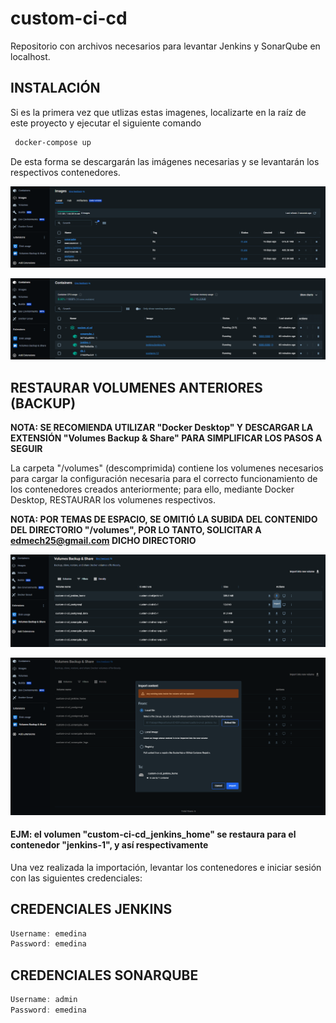 # custom-ci-cd

Repositorio con archivos necesarios para levantar Jenkins y SonarQube en localhost.

## INSTALACIÓN

Si es la primera vez que utlizas estas imagenes, localizarte en la raíz de este proyecto y ejecutar el siguiente comando

```bash
 docker-compose up
```

De esta forma se descargarán las imágenes necesarias y se levantarán los respectivos contenedores.

![Alt text](images/img_imagenes.png?raw=true "Imagenes")

![Alt text](images/img_contenedores.png?raw=true "Contenedores")

## RESTAURAR VOLUMENES ANTERIORES (BACKUP)

**NOTA: SE RECOMIENDA UTILIZAR "Docker Desktop" Y DESCARGAR LA EXTENSIÓN "Volumes Backup & Share" PARA SIMPLIFICAR LOS PASOS A SEGUIR**

La carpeta "/volumes" (descomprimida) contiene los volumenes necesarios para cargar la configuración necesaria para el correcto funcionamiento de los contenedores creados anteriormente; para ello, mediante Docker Desktop, RESTAURAR los volumenes respectivos.

**NOTA: POR TEMAS DE ESPACIO, SE OMITIÓ LA SUBIDA DEL CONTENIDO DEL DIRECTORIO "/volumes", POR LO TANTO, SOLICITAR A <edmech25@gmail.com> DICHO DIRECTORIO**

![Alt text](images/img_importar_volumen_desde_lista.png?raw=true "Importar volumenes desde lista")

![Alt text](images/img_seleccionar_local_file.png?raw=true "Importar desde local file")

#### EJM: el volumen "custom-ci-cd_jenkins_home" se restaura para el contenedor "jenkins-1", y así respectivamente

Una vez realizada la importación, levantar los contenedores e iniciar sesión con las siguientes credenciales:

## CREDENCIALES JENKINS

```javascript
Username: emedina
Password: emedina
```

## CREDENCIALES SONARQUBE

```javascript
Username: admin
Password: emedina
```
